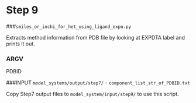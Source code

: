 # Step 9
###`smiles_or_inchi_for_het_using_ligand_expo.py`

Extracts method information from PDB file by looking at EXPDTA label and prints it out.

### ARGV
PDBID

###INPUT
`model_systems/output/step7/` - `component_list_str_of_PDBID.txt`

Copy Step7 output files to `model_system/input/step9/` to use this script.
